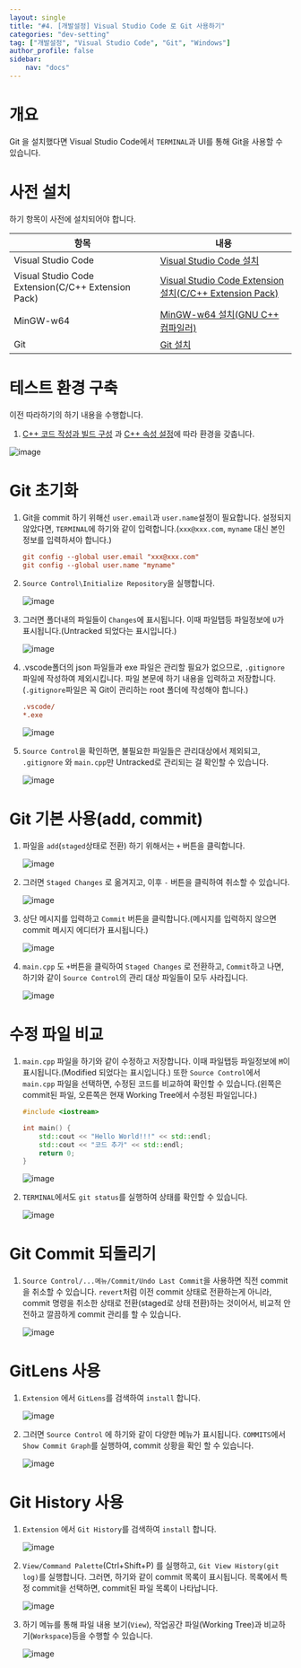 ```yaml
---
layout: single
title: "#4. [개발설정] Visual Studio Code 로 Git 사용하기"
categories: "dev-setting"
tag: ["개발설정", "Visual Studio Code", "Git", "Windows"]
author_profile: false
sidebar: 
    nav: "docs"
---
```


# 개요
Git 을 설치했다면 Visual Studio Code에서 `TERMINAL`과 UI를 통해 Git을 사용할 수 있습니다.

# 사전 설치

하기 항목이 사전에 설치되어야 합니다.

|항목|내용|
|--|--|
|Visual Studio Code|[Visual Studio Code 설치](https://tango1202.github.io/dev-setting/dev-vscode-cpp/#visual-studio-code-%EC%84%A4%EC%B9%98)|
|Visual Studio Code Extension(C/C++ Extension Pack)|[Visual Studio Code Extension 설치(C/C++ Extension Pack)](https://tango1202.github.io/dev-setting/dev-vscode-cpp/#visual-studio-code-extension-%EC%84%A4%EC%B9%98cc-extension-pack)|
|MinGW-w64|[MinGW-w64 설치(GNU C++ 컴파일러)](https://tango1202.github.io/dev-setting/dev-vscode-cpp/#mingw-w64-%EC%84%A4%EC%B9%98gnu-c-%EC%BB%B4%ED%8C%8C%EC%9D%BC%EB%9F%AC)|
|Git|[Git 설치](https://tango1202.github.io/dev-setting/dev-git/#git-%EC%84%A4%EC%B9%98)|

# 테스트 환경 구축

이전 따라하기의 하기 내용을 수행합니다.

1. [C++ 코드 작성과 빌드 구성](https://tango1202.github.io/dev-setting/dev-vscode-cpp/#c-%EC%BD%94%EB%93%9C-%EC%9E%91%EC%84%B1%EA%B3%BC-%EB%B9%8C%EB%93%9C-%EA%B5%AC%EC%84%B1) 과 [C++ 속성 설정](https://tango1202.github.io/dev-setting/dev-vscode-cpp/#c-%EC%86%8D%EC%84%B1-%EC%84%A4%EC%A0%95)에 따라 환경을 갖춥니다.

![image](https://github.com/tango1202/tango1202.github.io/assets/133472501/4ec139bc-e6b3-4183-92e2-d4090303a4bb)

# Git 초기화

1. Git을 commit 하기 위해선 `user.email`과 `user.name`설정이 필요합니다. 설정되지 않았다면, `TERMINAL`에 하기와 같이 입력합니다.(`xxx@xxx.com`, `myname` 대신 본인 정보를 입력하셔야 합니다.)

    ```ini
    git config --global user.email "xxx@xxx.com"
    git config --global user.name "myname"
    ```

2. `Source Control\Initialize Repository`을 실행합니다.

    ![image](https://github.com/tango1202/tango1202.github.io/assets/133472501/70cc9568-2997-45c5-9f79-f9b1b8cec90e)

3. 그러면 폴더내의 파일들이 `Changes`에 표시됩니다. 이때 파일탭등 파일정보에 `U`가 표시됩니다.(Untracked 되었다는 표시입니다.)

    ![image](https://github.com/tango1202/tango1202.github.io/assets/133472501/1da0a107-1f2b-41cb-817a-3c78e03f6759)

4. .vscode폴더의 json 파일들과 exe 파일은 관리할 필요가 없으므로, `.gitignore`파일에 작성하여 제외시킵니다. 파일 본문에 하기 내용을 입력하고 저장합니다.(`.gitignore`파일은 꼭 Git이 관리하는 root 폴더에 작성해야 합니다.)

    ```ini
    .vscode/
    *.exe
    ```

    ![image](https://github.com/tango1202/tango1202.github.io/assets/133472501/f4a5f3b1-d268-48e8-bf28-4b3ee46c25d0)

5. `Source Control`을 확인하면, 불필요한 파일들은 관리대상에서 제외되고, `.gitignore` 와 `main.cpp`만 Untracked로 관리되는 걸 확인할 수 있습니다.

    ![image](https://github.com/tango1202/tango1202.github.io/assets/133472501/2ef7af83-affe-433c-9e37-1fb0ec5db951)

# Git 기본 사용(add, commit)

1. 파일을 `add`(`staged`상태로 전환) 하기 위해서는 `+` 버튼을 클릭합니다.

    ![image](https://github.com/tango1202/tango1202.github.io/assets/133472501/6d8f5115-ffca-4b90-aeb0-29d661aff624)

2. 그러면 `Staged Changes` 로 옮겨지고, 이후 `-` 버튼을 클릭하여 취소할 수 있습니다.

    ![image](https://github.com/tango1202/tango1202.github.io/assets/133472501/9f5f1c0c-cc31-47c6-a8fa-f51f46749bd8)

3. 상단 메시지를 입력하고 `Commit` 버튼을 클릭합니다.(메시지를 입력하지 않으면 commit 메시지 에디터가 표시됩니다.) 

    ![image](https://github.com/tango1202/tango1202.github.io/assets/133472501/3dead880-0176-4534-99d4-1b6ed0bcaf74)

4. `main.cpp` 도 `+`버튼을 클릭하여 `Staged Changes` 로 전환하고, `Commit`하고 나면, 하기와 같이 `Source Control`의 관리 대상 파일들이 모두 사라집니다.

    ![image](https://github.com/tango1202/tango1202.github.io/assets/133472501/716c0a14-a9d0-47dc-ab52-b507b3416067)

# 수정 파일 비교

1. `main.cpp` 파일을 하기와 같이 수정하고 저장합니다. 이때 파일탭등 파일정보에 `M`이 표시됩니다.(Modified 되었다는 표시입니다.) 또한 `Source Control`에서 `main.cpp` 파일을 선택하면, 수정된 코드를 비교하여 확인할 수 있습니다.(왼쪽은 commit된 파일, 오른쪽은 현재 Working Tree에서 수정된 파일입니다.)

    ```cpp
    #include <iostream>

    int main() {
        std::cout << "Hello World!!!" << std::endl;
        std::cout << "코드 추가" << std::endl;
        return 0;
    }
    ```

    ![image](https://github.com/tango1202/tango1202.github.io/assets/133472501/686aeb29-5718-4d91-b427-653074625925)

2. `TERMINAL`에서도 `git status`를 실행하여 상태를 확인할 수 있습니다.

    ![image](https://github.com/tango1202/tango1202.github.io/assets/133472501/630c2699-2015-43cf-91d2-04f28811f06b)

# Git Commit 되돌리기

1. `Source Control/...메뉴/Commit/Undo Last Commit`을 사용하면 직전 commit을 취소할 수 있습니다. `revert`처럼 이전 commit 상태로 전환하는게 아니라, commit 명령을 취소한 상태로 전환(staged로 상태 전환)하는 것이어서, 비교적 안전하고 깔끔하게 commit 관리를 할 수 있습니다.

    ![image](https://github.com/tango1202/tango1202.github.io/assets/133472501/46162d79-2339-41fe-93f1-d76a456d0a29)

# GitLens 사용

1. `Extension` 에서 `GitLens`를 검색하여 `install` 합니다.

    ![image](https://github.com/tango1202/tango1202.github.io/assets/133472501/c75a61e2-26d4-4ad1-8e36-238c43838895)

2. 그러면 `Source Control` 에 하기와 같이 다양한 메뉴가 표시됩니다. `COMMITS`에서 `Show Commit Graph`를 실행하여, commit 상황을 확인 할 수 있습니다.

    ![image](https://github.com/tango1202/tango1202.github.io/assets/133472501/201aade6-1faf-40d4-98ea-fa9df780038e)


# Git History 사용

1. `Extension` 에서 `Git History`를 검색하여 `install` 합니다.

    ![image](https://github.com/tango1202/tango1202.github.io/assets/133472501/4f63420c-e52e-4fd2-9bcd-59c48543a589)

2. `View/Command Palette`(Ctrl+Shift+P) 를 실행하고, `Git View History(git log)`를 실행합니다. 그러면, 하기와 같이 commit 목록이 표시됩니다. 목록에서 특정 commit을 선택하면, commit된 파일 목록이 나타납니다.

    ![image](https://github.com/tango1202/tango1202.github.io/assets/133472501/55f7eca5-9c7e-4647-9b91-10d3a8782d16)

3. 하기 메뉴를 통해 파일 내용 보기(`View`), 작업공간 파일(Working Tree)과 비교하기(`Workspace`)등을 수행할 수 있습니다.

    ![image](https://github.com/tango1202/tango1202.github.io/assets/133472501/8dc303f0-7244-449b-9c3f-53d62c44696e)




